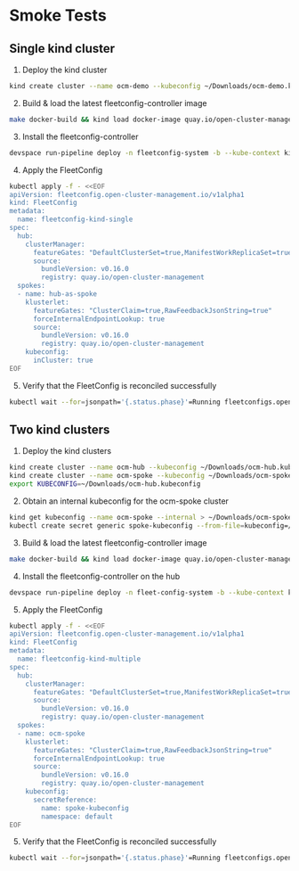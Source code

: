# Smoke Tests

## Single kind cluster

1. Deploy the kind cluster

```bash
kind create cluster --name ocm-demo --kubeconfig ~/Downloads/ocm-demo.kubeconfig
```

2. Build & load the latest fleetconfig-controller image

```bash
make docker-build && kind load docker-image quay.io/open-cluster-management/fleetconfig-controller:latest --name ocm-demo
```

3. Install the fleetconfig-controller

```bash
devspace run-pipeline deploy -n fleetconfig-system -b --kube-context kind-ocm-demo --silent
```

4. Apply the FleetConfig

```bash
kubectl apply -f - <<EOF
apiVersion: fleetconfig.open-cluster-management.io/v1alpha1
kind: FleetConfig
metadata:
  name: fleetconfig-kind-single
spec:
  hub:
    clusterManager:
      featureGates: "DefaultClusterSet=true,ManifestWorkReplicaSet=true,ResourceCleanup=true"
      source:
        bundleVersion: v0.16.0
        registry: quay.io/open-cluster-management
  spokes:
  - name: hub-as-spoke
    klusterlet:
      featureGates: "ClusterClaim=true,RawFeedbackJsonString=true"
      forceInternalEndpointLookup: true
      source:
        bundleVersion: v0.16.0
        registry: quay.io/open-cluster-management
    kubeconfig:
      inCluster: true
EOF
```
5. Verify that the FleetConfig is reconciled successfully
```bash
kubectl wait --for=jsonpath='{.status.phase}'=Running fleetconfigs.open-cluster-management.io/fleetconfig-kind-single
```

## Two kind clusters

1. Deploy the kind clusters

```bash
kind create cluster --name ocm-hub --kubeconfig ~/Downloads/ocm-hub.kubeconfig
kind create cluster --name ocm-spoke --kubeconfig ~/Downloads/ocm-spoke.kubeconfig
export KUBECONFIG=~/Downloads/ocm-hub.kubeconfig
```

2. Obtain an internal kubeconfig for the ocm-spoke cluster

```bash
kind get kubeconfig --name ocm-spoke --internal > ~/Downloads/ocm-spoke-internal.kubeconfig
kubectl create secret generic spoke-kubeconfig --from-file=kubeconfig=/Users/tylergillson/Downloads/spoke-internal.kubeconfig
```

3. Build & load the latest fleetconfig-controller image

```bash
make docker-build && kind load docker-image quay.io/open-cluster-management/fleetconfig-controller:latest --name ocm-hub
```

4. Install the fleetconfig-controller on the hub

```bash
devspace run-pipeline deploy -n fleet-config-system -b --kube-context kind-ocm-hub --silent
```

5. Apply the FleetConfig

```bash
kubectl apply -f - <<EOF
apiVersion: fleetconfig.open-cluster-management.io/v1alpha1
kind: FleetConfig
metadata:
  name: fleetconfig-kind-multiple
spec:
  hub:
    clusterManager:
      featureGates: "DefaultClusterSet=true,ManifestWorkReplicaSet=true,ResourceCleanup=true"
      source:
        bundleVersion: v0.16.0
        registry: quay.io/open-cluster-management
  spokes:
  - name: ocm-spoke
    klusterlet:
      featureGates: "ClusterClaim=true,RawFeedbackJsonString=true"
      forceInternalEndpointLookup: true
      source:
        bundleVersion: v0.16.0
        registry: quay.io/open-cluster-management
    kubeconfig:
      secretReference:
        name: spoke-kubeconfig
        namespace: default
EOF
```

5. Verify that the FleetConfig is reconciled successfully

```bash
kubectl wait --for=jsonpath='{.status.phase}'=Running fleetconfigs.open-cluster-management.io/fleetconfig-kind-multiple --timeout=5m
```
